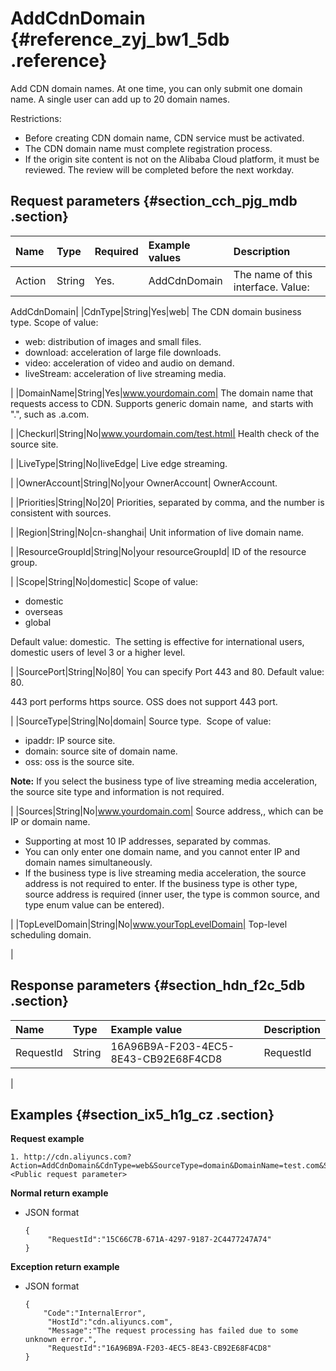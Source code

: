 # AddCdnDomain {#reference_zyj_bw1_5db .reference}

Add CDN domain names. At one time, you can only submit one domain name. A single user can add up to 20 domain names.

Restrictions:

-   Before creating CDN domain name, CDN service must be activated.
-   The CDN domain name must complete registration process. 
-   If the origin site content is not on the Alibaba Cloud platform, it must be reviewed. The review will be completed before the next workday.

## Request parameters {#section_cch_pjg_mdb .section}

|Name |Type|Required|Example values|Description|
|:----|:---|:-------|:-------------|:----------|
|Action|String|Yes.|AddCdnDomain|The name of this interface. Value:

AddCdnDomain|
|CdnType|String|Yes|web| The CDN domain business type. Scope of value:

-   web: distribution of images and small files. 
-   download: acceleration of large file downloads.
-   video: acceleration of video and audio on demand.
-   liveStream: acceleration of live streaming media.

 |
|DomainName|String|Yes|www.yourdomain.com| The domain name that requests access to CDN. Supports generic domain name,  and starts with ".", such as .a.com.

 |
|Checkurl|String|No|www.yourdomain.com/test.html| Health check of the source site.

 |
|LiveType|String|No|liveEdge| Live edge streaming.

 |
|OwnerAccount|String|No|your OwnerAccount| OwnerAccount.

 |
|Priorities|String|No|20| Priorities, separated by comma, and the number is consistent with sources.

 |
|Region|String|No|cn-shanghai| Unit information of live domain name.

 |
|ResourceGroupId|String|No|your resourceGroupId| ID of the resource group.

 |
|Scope|String|No|domestic| Scope of value:

-   domestic
-   overseas
-   global

Default value: domestic.  The setting is effective for international users, domestic users of level 3 or a higher level.

 |
|SourcePort|String|No|80| You can specify Port 443 and 80. Default value: 80.

 443 port performs https source. OSS does not support 443 port.

 |
|SourceType|String|No|domain| Source type.  Scope of value:

-   ipaddr: IP source site.
-   domain: source site of domain name. 
-   oss: oss is the source site.

**Note:** If you select the business type of live streaming media acceleration, the source site type and information is not required.

 |
|Sources|String|No|www.yourdomain.com| Source address,, which can be IP or domain name.

 -   Supporting at most 10 IP addresses, separated by commas.
-   You can only enter one domain name, and you cannot enter IP and domain names simultaneously.
-   If the business type is live streaming media acceleration, the source address is not required to enter. If the business type is other type, source address is required \(inner user, the type is common source, and type enum value can be entered\).

 |
|TopLevelDomain|String|No|www.yourTopLevelDomain| Top-level scheduling domain.

 |

## Response parameters {#section_hdn_f2c_5db .section}

|Name|Type|Example value|Description|
|:---|:---|:------------|:----------|
|RequestId|String|16A96B9A-F203-4EC5-8E43-CB92E68F4CD8| RequestId

 |

## Examples {#section_ix5_h1g_cz .section}

**Request example**

``` {#createVPCpub}
1. http://cdn.aliyuncs.com?Action=AddCdnDomain&CdnType=web&SourceType=domain&DomainName=test.com&Sources=test.com&<Public request parameter>
```

**Normal return example**

-   JSON format

    ```
    { 
         "RequestId":"15C66C7B-671A-4297-9187-2C4477247A74"
    }
    ```


**Exception return example**

-   JSON format

    ```
    { 
        "Code":"InternalError", 
         "HostId":"cdn.aliyuncs.com", 
         "Message":"The request processing has failed due to some unknown error.",
         "RequestId":"16A96B9A-F203-4EC5-8E43-CB92E68F4CD8"
    }
    ```


